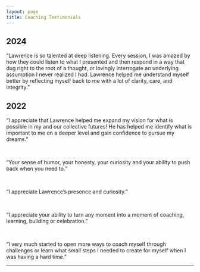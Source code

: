 ```yaml
---
layout: page
title: Coaching Testimonials
---
```


## 2024

“Lawrence is so talented at deep listening. Every session, I was amazed by how they could listen to what I presented and then respond in a way that dug right to the root of a thought, or lovingly interrogate an underlying assumption I never realized I had. Lawrence helped me understand myself better by reflecting myself back to me with a lot of clarity, care, and integrity.”

## 2022

“I appreciate that Lawrence helped me expand my vision for what is possible in my and our collective futures! He has helped me identify what is important to me on a deeper level and gain confidence to pursue my dreams.”

<br>

“Your sense of humor, your honesty, your curiosity and your ability to push back when you need to.”

<br>

“I appreciate Lawrence’s presence and curiosity.”

<br>

“I appreciate your ability to turn any moment into a moment of coaching, learning, building or celebration.”

<br>

“I very much started to open more ways to coach myself through challenges or learn what small steps I needed to create for myself when I was having a hard time.”



<center><hr></center>

